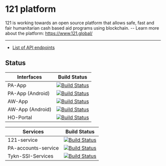 121 platform
============

121 is working towards an open source platform that allows safe, fast and fair humanitarian cash based aid programs using blockchain.  -- Learn more about the platform: <https://www.121.global/>

---
- [List of API endpoints](./API%20Reference.md)  

## Status

| Interfaces | Build Status |
|------------|--------------|
| PA-App  | [![Build Status](https://dev.azure.com/global121/121%20Platform/_apis/build/status/Interfaces/PA-App?branchName=master)](https://dev.azure.com/global121/121%20Platform/_build/latest?definitionId=17&branchName=master) |
| PA-App (Android)  | [![Build Status](https://dev.azure.com/global121/121%20Platform/_apis/build/status/Interfaces/PA-App%20--%20Android?branchName=master)](https://dev.azure.com/global121/121%20Platform/_build/latest?definitionId=17&branchName=master) |
| AW-App  | [![Build Status](https://dev.azure.com/global121/121%20Platform/_apis/build/status/Interfaces/AW-App?branchName=master)](https://dev.azure.com/global121/121%20Platform/_build/latest?definitionId=18&branchName=master) |
| AW-App (Android) | [![Build Status](https://dev.azure.com/global121/121%20Platform/_apis/build/status/Interfaces/AW-App%20--%20Android?branchName=master)](https://dev.azure.com/global121/121%20Platform/_build/latest?definitionId=22&branchName=master) |
| HO-Portal  | [![Build Status](https://dev.azure.com/global121/121%20Platform/_apis/build/status/Interfaces/HO-Portal?branchName=master)](https://dev.azure.com/global121/121%20Platform/_build/latest?definitionId=13&branchName=master) |

| Services | Build Status |
|----------|--------------|
| 121-service | [![Build Status](https://dev.azure.com/global121/121%20Platform/_apis/build/status/Services/121-service?branchName=master)](https://dev.azure.com/global121/121%20Platform/_build/latest?definitionId=12&branchName=master) |
| PA-accounts-service | [![Build Status](https://dev.azure.com/global121/121%20Platform/_apis/build/status/Services/PA-accounts-service?branchName=master)](https://dev.azure.com/global121/121%20Platform/_build/latest?definitionId=19&branchName=master) |
| Tykn-SSI-Services | [![Build Status](https://dev.azure.com/global121/121%20Platform/_apis/build/status/Services/Tykn%20SSI%20Services?branchName=master)](https://dev.azure.com/global121/121%20Platform/_build/latest?definitionId=20&branchName=master) |

